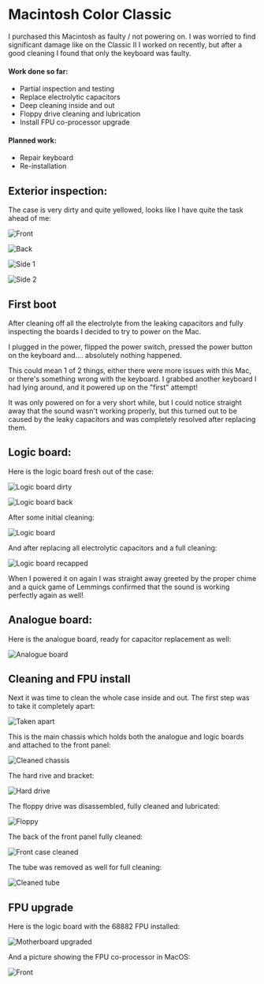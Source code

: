 # Macintosh Color Classic

I purchased this Macintosh as faulty / not powering on. I was worried to find significant damage like on the
Classic II I worked on recently, but after a good cleaning I found that only the keyboard was faulty.

#### Work done so far: 

* Partial inspection and testing
* Replace electrolytic capacitors
* Deep cleaning inside and out
* Floppy drive cleaning and lubrication
* Install FPU co-processor upgrade

#### Planned work: 

* Repair keyboard
* Re-installation

## Exterior inspection:

The case is very dirty and quite yellowed, looks like I have quite the task ahead of me:

![Front](img_001.jpg)

![Back](img_002.jpg)

![Side 1](img_003.jpg)

![Side 2](img_004.jpg)

## First boot

After cleaning off all the electrolyte from the leaking capacitors and fully inspecting the boards I decided to try 
to power on the Mac. 

I plugged in the power, flipped the power switch, pressed the power button on the keyboard and.... absolutely nothing happened. 

This could mean 1 of 2 things, either there were more issues with this Mac, or there's something wrong with the keyboard. 
I grabbed another keyboard I had lying around, and it powered up on the "first" attempt!

It was only powered on for a very short while, but I could notice straight away that the sound wasn't working properly, but this turned out to be caused by the leaky capacitors and was completely resolved after replacing them.

## Logic board:

Here is the logic board fresh out of the case:

![Logic board dirty](img_005.jpg)

![Logic board back](img_006.jpg)

After some initial cleaning:

![Logic board ](img_007.jpg)

And after replacing all electrolytic capacitors and a full cleaning:

![Logic board recapped](img_008.jpg)

When I powered it on again I was straight away greeted by the proper chime and a quick game of Lemmings confirmed that the sound is working perfectly again as well!

## Analogue board:

Here is the analogue board, ready for capacitor replacement as well:

![Analogue board](img_009.jpg)

## Cleaning and FPU install

Next it was time to clean the whole case inside and out. The first step was to take it completely apart:

![Taken apart](img_010.jpg)

This is the main chassis which holds both the analogue and logic boards and attached to the front panel:

![Cleaned chassis](img_011.jpg)

The hard rive and bracket:

![Hard drive](img_012.jpg)

The floppy drive was disassembled, fully cleaned and lubricated:

![Floppy](img_013.jpg)

The back of the front panel fully cleaned:

![Front case cleaned](img_014.jpg)

The tube was removed as well for full cleaning:

![Cleaned tube](img_015.jpg)

## FPU upgrade

Here is the logic board with the 68882 FPU installed:

![Motherboard upgraded](img_016.jpg)

And a picture showing the FPU co-processor in MacOS:

![Front](img_017.jpg)
